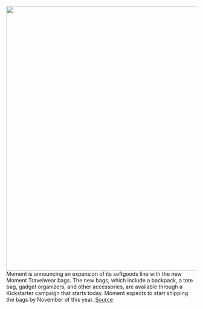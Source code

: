 <img src='https://cdn.vox-cdn.com/thumbor/4Ew-IhGE9wO1pV-ewPZPVTVP5Ys=/0x0:3280x2443/1200x800/filters:focal(1378x960:1902x1484)/cdn.vox-cdn.com/uploads/chorus_image/image/67220576/Moment_MTW_008.0.jpg' width='700px' /><br/>
Moment is announcing an expansion of its softgoods line with the new Moment Travelwear bags. The new bags, which include a backpack, a tote bag, gadget organizers, and other accessories, are available through a Kickstarter campaign that starts today. Moment expects to start shipping the bags by November of this year.
<a href='https://www.theverge.com/21372954/moment-travelwear-backpack-tote-organizer-bag-line-price-specs-features'> Source <a/>